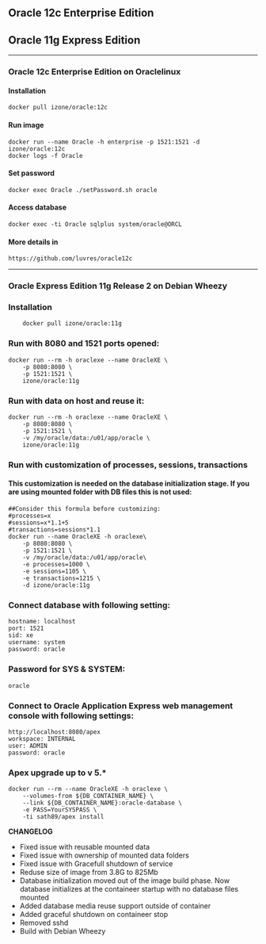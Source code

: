 ## Oracle 12c Enterprise Edition
## Oracle 11g Express Edition
-----
### Oracle 12c Enterprise Edition on Oraclelinux
#### Installation
```
docker pull izone/oracle:12c
```
#### Run image
```
docker run --name Oracle -h enterprise -p 1521:1521 -d izone/oracle:12c
docker logs -f Oracle
```
#### Set password
```
docker exec Oracle ./setPassword.sh oracle
```
#### Access database
```
docker exec -ti Oracle sqlplus system/oracle@ORCL
```
#### More details in
```
https://github.com/luvres/oracle12c
```
-----
### Oracle Express Edition 11g Release 2 on Debian Wheezy

### Installation
```
    docker pull izone/oracle:11g
```
### Run with 8080 and 1521 ports opened:
```
docker run --rm -h oraclexe --name OracleXE \
	-p 8080:8080 \
	-p 1521:1521 \
	izone/oracle:11g
```
### Run with data on host and reuse it:
```
docker run --rm -h oraclexe --name OracleXE \
	-p 8080:8080 \
	-p 1521:1521 \
	-v /my/oracle/data:/u01/app/oracle \
	izone/oracle:11g
```
### Run with customization of processes, sessions, transactions
#### This customization is needed on the database initialization stage. If you are using mounted folder with DB files this is not used:
```
##Consider this formula before customizing:
#processes=x
#sessions=x*1.1+5
#transactions=sessions*1.1
docker run --name OracleXE -h oraclexe\
	-p 8080:8080 \
	-p 1521:1521 \
	-v /my/oracle/data:/u01/app/oracle\
	-e processes=1000 \
	-e sessions=1105 \
	-e transactions=1215 \
	-d izone/oracle:11g
```
### Connect database with following setting:
```
hostname: localhost
port: 1521
sid: xe
username: system
password: oracle
```
### Password for SYS & SYSTEM:
```
oracle
```
### Connect to Oracle Application Express web management console with following settings:
```
http://localhost:8080/apex
workspace: INTERNAL
user: ADMIN
password: oracle
```
### Apex upgrade up to v 5.*
```
docker run --rm --name OracleXE -h oraclexe \
	--volumes-from ${DB_CONTAINER_NAME} \
	--link ${DB_CONTAINER_NAME}:oracle-database \
	-e PASS=YourSYSPASS \
	-ti sath89/apex install
```
**CHANGELOG**
* Fixed issue with reusable mounted data
* Fixed issue with ownership of mounted data folders
* Fixed issue with Gracefull shutdown of service
* Reduse size of image from 3.8G to 825Mb
* Database initialization moved out of the image build phase. Now database initializes at the containeer startup with no database files mounted
* Added database media reuse support outside of container
* Added graceful shutdown on containeer stop
* Removed sshd
* Build with Debian Wheezy
